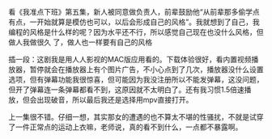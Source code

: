看《我准点下班》第五集，新人被同意做负责人，前辈鼓励他“从前辈那多偷学点有点，一开始就算是模仿也可以，以后会形成自己的风格”。我就想到了自己，我编程的风格是什么样的呢？因为水平还不行，所以感觉自己现在也没什么风格，但做人我做很久 了，做人也一样要有自己的风格


插一段：这剧我是用人人影视的MAC版应用看的。下载体验很好，看内置视频播放器，暂停就会在播放器上有个图片广告，不小心点到了几次，播放器没什么设置选项，但有弹幕功能我很惊喜，但可能因为我没注册所以不能发弹幕，这没问题，但开了弹幕连一条弹幕都看不到，这原因就不太明白了。还有我习惯1.5倍速播放，但会出现破音，所以最后我还是选择用mpv直接打开。


上一集很不错。仔细一想，其实那女的遭遇的也不算太不堪的性骚扰，不就是试穿了一件正常点的运动上衣嘛，老师说，真的看不到什么，一点都不暴露啊。
